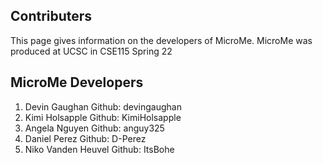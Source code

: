 ## Contributers
This page gives information on the developers of MicroMe.
MicroMe was produced at UCSC in CSE115 Spring 22
## MicroMe Developers
1. Devin Gaughan Github: devingaughan
2. Kimi Holsapple Github: KimiHolsapple
3. Angela Nguyen Github: anguy325
4. Daniel Perez Github: D-Perez
5. Niko Vanden Heuvel Github: ItsBohe